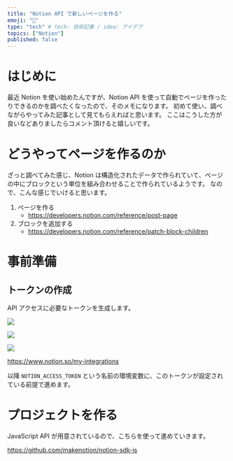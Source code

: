 ```yaml
---
title: "Notion API で新しいページを作る"
emoji: "📝"
type: "tech" # tech: 技術記事 / idea: アイデア
topics: ["Notion"]
published: false
---
```


# はじめに

最近 Notion を使い始めたんですが、Notion API を使って自動でページを作ったりできるのかを調べたくなったので、そのメモになります。
初めて使い、調べながらやってみた記事として見てもらえればと思います。
ここはこうした方が良いなどありましたらコメント頂けると嬉しいです。

# どうやってページを作るのか

ざっと調べてみた感じ、Notion は構造化されたデータで作られていて、ページの中にブロックという単位を組み合わせることで作られているようです。
なので、こんな感じでいけると思います。

1. ページを作る
    - https://developers.notion.com/reference/post-page
2. ブロックを追加する
    - https://developers.notion.com/reference/patch-block-children

# 事前準備

## トークンの作成

API アクセスに必要なトークンを生成します。

![](https://mryhryki.com/file/bWAFeESuYK9Ilf7kaOm_AGPOfq)

![](https://mryhryki.com/file/bWAFgWmodCXrtsh5MWYw21hyhn)

![](https://mryhryki.com/file/bWAFBIvKBYZ4RBh-bZsqwLkezl)

https://www.notion.so/my-integrations

以降 `NOTION_ACCESS_TOKEN` という名前の環境変数に、このトークンが設定されている前提で進めます。

# プロジェクトを作る

JavaScript API が用意されているので、こちらを使って進めていきます。

https://github.com/makenotion/notion-sdk-js

